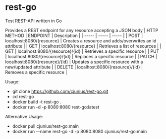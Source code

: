 # rest-go
Test REST-API written in Go

Provides a REST endpoint for any resource accepting a JSON body
| HTTP METHOD | ENDPOINT | Description |
| ----- | ----- | ----- |
| POST | localhost:8080/{resource} | Creates a resource and adds/overwrites an id attribute |
| GET | localhost:8080/{resource} | Retrieves a list of resources |
| GET | localhost:8080/{resource}/{id} | Retrieves a specific resource |
| PUT | localhost:8080/{resource}/{id} | Replaces a specific resource |
| PATCH | localhost:8080/{resource}/{id} | Updates a specific resource with a new/updated attribute |
| DELETE | localhost:8080/{resource}/{id} | Removes a specific resource |

Usage:
- git clone https://github.com/cjunius/rest-go.git
- cd rest-go
- docker build -t rest-go .
- docker run -d -p 8080:8080 rest-go:latest

Alternative Usage:
- docker pull cjunius/rest-go:main
- docker run --name rest-go -d -p 8080:8080 cjunius/rest-go:main




